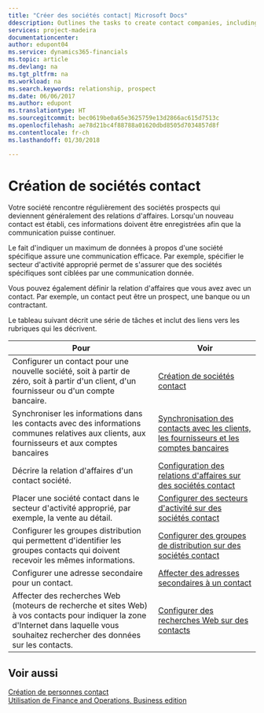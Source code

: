 ```yaml
---
title: "Créer des sociétés contact| Microsoft Docs"
ddescription: Outlines the tasks to create contact companies, including assigning relevant data about prospects and defining the business relationships you have with companies.
services: project-madeira
documentationcenter: 
author: edupont04
ms.service: dynamics365-financials
ms.topic: article
ms.devlang: na
ms.tgt_pltfrm: na
ms.workload: na
ms.search.keywords: relationship, prospect
ms.date: 06/06/2017
ms.author: edupont
ms.translationtype: HT
ms.sourcegitcommit: bec0619be0a65e3625759e13d2866ac615d7513c
ms.openlocfilehash: ae78d21bc4f88788a01620dbd8505d7034857d8f
ms.contentlocale: fr-ch
ms.lasthandoff: 01/30/2018

---
```

# <a name="creating-contact-companies"></a>Création de sociétés contact
Votre société rencontre régulièrement des sociétés prospects qui deviennent généralement des relations d'affaires. Lorsqu'un nouveau contact est établi, ces informations doivent être enregistrées afin que la communication puisse continuer.

Le fait d'indiquer un maximum de données à propos d'une société spécifique assure une communication efficace. Par exemple, spécifier le secteur d'activité approprié permet de s'assurer que des sociétés spécifiques sont ciblées par une communication donnée.

Vous pouvez également définir la relation d'affaires que vous avez avec un contact. Par exemple, un contact peut être un prospect, une banque ou un contractant.

Le tableau suivant décrit une série de tâches et inclut des liens vers les rubriques qui les décrivent.

| Pour | Voir |
| --- | --- |
| Configurer un contact pour une nouvelle société, soit à partir de zéro, soit à partir d'un client, d'un fournisseur ou d'un compte bancaire. |[Création de sociétés contact](marketing-how-create-contact-companies.md) |
| Synchroniser les informations dans les contacts avec des informations communes relatives aux clients, aux fournisseurs et aux comptes bancaires |[Synchronisation des contacts avec les clients, les fournisseurs et les comptes bancaires](marketing-synchronize-contacts-customers-vendors-bank-accounts.md) |
| Décrire la relation d'affaires d'un contact société. |[Configuration des relations d'affaires sur des sociétés contact](marketing-business-relations.md) |
| Placer une société contact dans le secteur d'activité approprié, par exemple, la vente au détail. |[Configurer des secteurs d'activité sur des sociétés contact](marketing-industry-groups.md) |
| Configurer les groupes distribution qui permettent d'identifier les groupes contacts qui doivent recevoir les mêmes informations. |[Configurer des groupes de distribution sur des sociétés contact](marketing-mailing-groups.md) |
| Configurer une adresse secondaire pour un contact. |[Affecter des adresses secondaires à un contact](marketing-how-assign-alternate-address.md) |
| Affecter des recherches Web (moteurs de recherche et sites Web) à vos contacts pour indiquer la zone d'Internet dans laquelle vous souhaitez rechercher des données sur les contacts. |[Configurer des recherches Web sur des contacts](marketing-web-sources.md) |

## <a name="see-also"></a>Voir aussi
[Création de personnes contact](marketing-create-contact-persons.md)   
[Utilisation de Finance and Operations, Business edition](ui-work-product.md)

